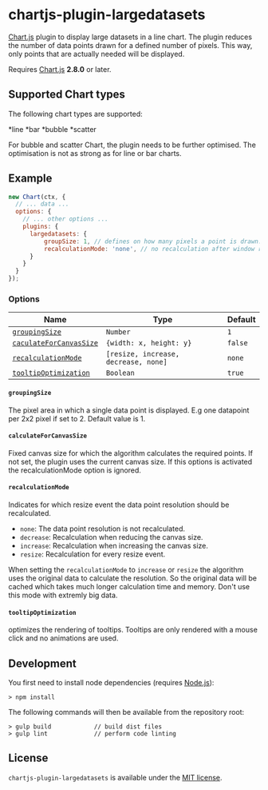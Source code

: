 # chartjs-plugin-largedatasets


[Chart.js](http://www.chartjs.org/) plugin to display large datasets in a line chart. The plugin reduces the number of data points drawn for a defined number of pixels. This way, only points that are actually needed will be displayed. 

Requires [Chart.js](https://github.com/chartjs/Chart.js/releases) **2.8.0** or later.

## Supported Chart types
The following chart types are supported:

*line
*bar
*bubble
*scatter

For bubble and scatter Chart, the plugin needs to be further optimised. The optimisation is not as strong as for line or bar charts. 

## Example

```javascript
new Chart(ctx, {
  // ... data ...
  options: {
    // ... other options ...
    plugins: {
      largedatasets: {
          groupSize: 1, // defines on how many pixels a point is drawn. 
          recalculationMode: 'none', // no recalculation after window resize
      }
    }
  }
});
```

### Options

| Name | Type | Default
| ---- | ---- | ----
| [`groupingSize`](#color) | `Number` | `1`
| [`caculateForCanvasSize`](#color) | `{width: x, height: y}` | `false`
| [`recalculationMode`](#color) | `[resize, increase, decrease, none]` | `none`
| [`tooltipOptimization`](#color) | `Boolean`  | `true`


#### `groupingSize`
The pixel area in which a single data point is displayed. E.g one datapoint per 2x2 pixel if set to 2. Default value is 1.

#### `calculateForCanvasSize`
Fixed canvas size for which the algorithm calculates the required points. If not set, the plugin uses the current canvas size. If this options is activated the recalculationMode option is ignored. 

#### `recalculationMode`
Indicates for which resize event the data point resolution should be recalculated.

* `none`: The data point resolution is not recalculated.
* `decrease`: Recalculation when reducing the canvas size.
* `increase`: Recalculation when increasing the canvas size.
* `resize`: Recalculation for every resize event.

When setting the `recalculationMode` to `increase` or `resize` the algorithm uses the original data to calculate the resolution. So the original data will be cached which takes much longer calculation time and memory. Don't use this mode with extremly big data.

#### `tooltipOptimization`
optimizes the rendering of tooltips. Tooltips are only rendered with a mouse click and no animations are used. 

## Development

You first need to install node dependencies (requires [Node.js](https://nodejs.org/)):

    > npm install

The following commands will then be available from the repository root:

    > gulp build            // build dist files
    > gulp lint             // perform code linting


## License
`chartjs-plugin-largedatasets` is available under the [MIT license](LICENSE.md).